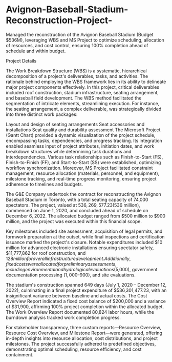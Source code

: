 # Avignon-Baseball-Stadium-Reconstruction-Project-
Managed the reconstruction of the Avignon Baseball Stadium (Budget $536M), leveraging WBS and MS Project to optimize scheduling, allocation of resources, and cost control, ensuring 100% completion ahead of schedule and within budget. 


Project Details 


The Work Breakdown Structure (WBS) is a systematic, hierarchical decomposition of a project's deliverables, tasks, and activities. The rationale behind employing the WBS framework lies in its ability to delineate major project components effectively. In this project, critical deliverables included roof construction, stadium infrastructure, seating arrangement, and baseball field development. The WBS method facilitated the segmentation of intricate elements, streamlining execution. For instance, the seating arrangement, a complex deliverable, was strategically divided into three distinct work packages:

Layout and design of seating arrangements
Seat accessories and installations
Seat quality and durability assessment
The Microsoft Project (Gantt Chart) provided a dynamic visualization of the project schedule, encompassing tasks, dependencies, and progress tracking. Its integration enabled seamless input of project attributes, initiation dates, and work breakdown structures while determining task durations and interdependencies. Various task relationships such as Finish-to-Start (FS), Finish-to-Finish (FF), and Start-to-Start (SS) were established, optimizing workflow synchronization. Moreover, MS Project facilitated constraint management, resource allocation (materials, personnel, and equipment), milestone tracking, and real-time progress monitoring, ensuring project adherence to timelines and budgets.

The G&E Company undertook the contract for reconstructing the Avignon Baseball Stadium in Toronto, with a total seating capacity of 74,000 spectators. The project, valued at $536,269,577.23 ($536 million), commenced on June 1, 2020, and concluded ahead of schedule on December 6, 2022. The allocated budget ranged from $500 million to $900 million, and the project was executed within this financial scope.

Key milestones included site assessment, acquisition of legal permits, and formwork preparation at the outset, while final inspections and certification issuance marked the project's closure. Notable expenditures included $10 million for advanced electronic installations ensuring spectator safety, $11,777,862 for roof construction, and $128 million for overall infrastructure development. Additionally, fixed costs were allocated for preliminary assessments, including environmental and hydrological evaluations ($5,000), government documentation processing ($1,000–$900), and site evaluations.

The stadium's construction spanned 649 days (July 1, 2020 – December 12, 2022), culminating in a final project expenditure of $536,301,477.23, with an insignificant variance between baseline and actual costs. The Cost Overview Report indicated a fixed cost balance of $200,000 and a variance of $31,900, affirming 100% project completion within the allocated budget. The Work Overview Report documented 80,824 labor hours, while the burndown analysis tracked work completion progress.

For stakeholder transparency, three custom reports—Resource Overview, Resource Cost Overview, and Milestone Report—were generated, offering in-depth insights into resource allocation, cost distributions, and project milestones. The project successfully adhered to predefined objectives, demonstrating optimal scheduling, resource efficiency, and cost containment.

